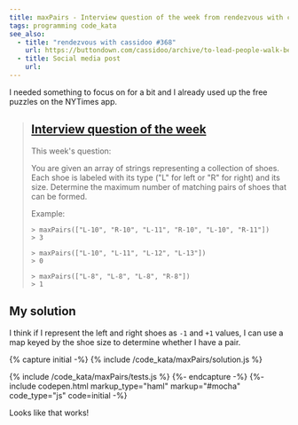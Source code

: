 ```yaml
---
title: maxPairs - Interview question of the week from rendezvous with cassidoo
tags: programming code_kata
see_also:
  - title: "rendezvous with cassidoo #368"
    url: https://buttondown.com/cassidoo/archive/to-lead-people-walk-behind-them-lao-tzu/
  - title: Social media post
    url:
---
```


I needed something to focus on for a bit and I already used up the free puzzles on the NYTimes app.

> ## [Interview question of the week](https://buttondown.com/cassidoo/archive/to-lead-people-walk-behind-them-lao-tzu/)
>
> This week's question:
>
> You are given an array of strings representing a collection of shoes. Each shoe is labeled with its type ("L" for left or "R" for right) and its size. Determine the maximum number of matching pairs of shoes that can be formed.
>
> Example:
>
> ```
> > maxPairs(["L-10", "R-10", "L-11", "R-10", "L-10", "R-11"])
> > 3
>
> > maxPairs(["L-10", "L-11", "L-12", "L-13"])
> > 0
>
> > maxPairs(["L-8", "L-8", "L-8", "R-8"])
> > 1
> ```

## My solution

I think if I represent the left and right shoes as `-1` and `+1` values, I can use a map keyed by the shoe size to determine whether I have a pair.

{% capture initial -%}
{% include /code_kata/maxPairs/solution.js %}

{% include /code_kata/maxPairs/tests.js %}
{%- endcapture -%}
{%- include codepen.html markup_type="haml" markup="#mocha" code_type="js" code=initial -%}

Looks like that works!
